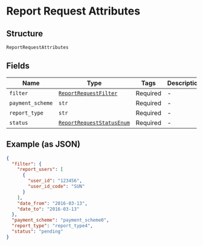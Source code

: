 
# Report Request Attributes

## Structure

`ReportRequestAttributes`

## Fields

| Name | Type | Tags | Description |
|  --- | --- | --- | --- |
| `filter` | [`ReportRequestFilter`](../../doc/models/report-request-filter.md) | Required | - |
| `payment_scheme` | `str` | Required | - |
| `report_type` | `str` | Required | - |
| `status` | [`ReportRequestStatusEnum`](../../doc/models/report-request-status-enum.md) | Required | - |

## Example (as JSON)

```json
{
  "filter": {
    "report_users": [
      {
        "user_id": "123456",
        "user_id_code": "SUN"
      }
    ],
    "date_from": "2016-03-13",
    "date_to": "2016-03-13"
  },
  "payment_scheme": "payment_scheme0",
  "report_type": "report_type4",
  "status": "pending"
}
```

